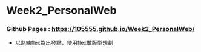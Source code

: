 # Week2_PersonalWeb

### Github Pages : https://105555.github.io/Week2_PersonalWeb/
 - 以熟練flex為出發點，使用flex做版型規劃
